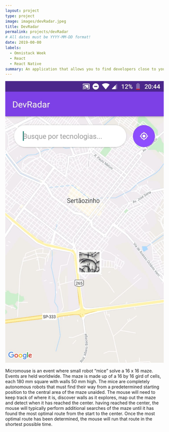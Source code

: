 ```yaml
---
layout: project
type: project
image: images/devRadar.jpeg
title: DevRadar
permalink: projects/devRadar
# All dates must be YYYY-MM-DD format!
date: 2019-00-00
labels:
  - Omnistack Week
  - React
  - React Native
summary: An application that allows you to find developers close to your region
---
```


<div class="ui small rounded images">
  <img class="ui image" src="/images/devRadar.jpeg">
</div>

Micromouse is an event where small robot “mice” solve a 16 x 16 maze.  Events are held worldwide.  The maze is made up of a 16 by 16 gird of cells, each 180 mm square with walls 50 mm high.  The mice are completely autonomous robots that must find their way from a predetermined starting position to the central area of the maze unaided.  The mouse will need to keep track of where it is, discover walls as it explores, map out the maze and detect when it has reached the center.  having reached the center, the mouse will typically perform additional searches of the maze until it has found the most optimal route from the start to the center.  Once the most optimal route has been determined, the mouse will run that route in the shortest possible time.



